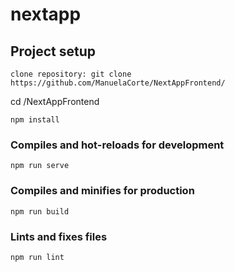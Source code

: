 # nextapp

## Project setup
```
clone repository: git clone https://github.com/ManuelaCorte/NextAppFrontend/
```
cd /NextAppFrontend
```
npm install
```

### Compiles and hot-reloads for development
```
npm run serve
```

### Compiles and minifies for production
```
npm run build
```

### Lints and fixes files
```
npm run lint
```
